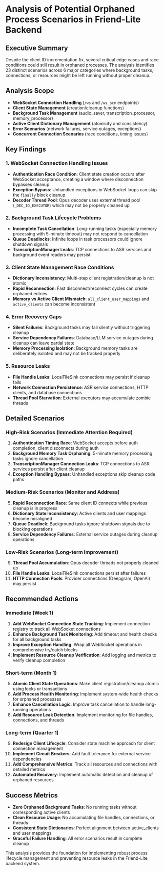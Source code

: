 # Analysis of Potential Orphaned Process Scenarios in Friend-Lite Backend

## Executive Summary
Despite the client ID incrementation fix, several critical edge cases and race conditions could still result in orphaned processes. The analysis identifies 23 distinct scenarios across 6 major categories where background tasks, connections, or resources might be left running without proper cleanup.

## Analysis Scope
- **WebSocket Connection Handling** (`/ws` and `/ws_pcm` endpoints)
- **Client State Management** (creation/cleanup functions)
- **Background Task Management** (audio_saver, transcription_processor, memory_processor)
- **Active Client Dictionary Management** (atomicity and consistency)
- **Error Scenarios** (network failures, service outages, exceptions)
- **Concurrent Connection Scenarios** (race conditions, timing issues)

## Key Findings

### 1. WebSocket Connection Handling Issues
- **Authentication Race Condition**: Client state creation occurs after WebSocket acceptance, creating a window where disconnection bypasses cleanup
- **Exception Bypass**: Unhandled exceptions in WebSocket loops can skip the `finally` block cleanup
- **Decoder Thread Pool**: Opus decoder uses external thread pool (`_DEC_IO_EXECUTOR`) which may not be properly cleaned up

### 2. Background Task Lifecycle Problems
- **Incomplete Task Cancellation**: Long-running tasks (especially memory processing with 5-minute timeout) may not respond to cancellation
- **Queue Deadlocks**: Infinite loops in task processors could ignore shutdown signals
- **TranscriptionManager Leaks**: TCP connections to ASR services and background event readers may persist

### 3. Client State Management Race Conditions
- **Dictionary Inconsistency**: Multi-step client registration/cleanup is not atomic
- **Rapid Reconnection**: Fast disconnect/reconnect cycles can create orphaned entries
- **Memory vs Active Client Mismatch**: `all_client_user_mappings` and `active_clients` can become inconsistent

### 4. Error Recovery Gaps
- **Silent Failures**: Background tasks may fail silently without triggering cleanup
- **Service Dependency Failures**: Database/LLM service outages during cleanup can leave partial state
- **Memory Processing Isolation**: Background memory tasks are deliberately isolated and may not be tracked properly

### 5. Resource Leaks
- **File Handle Leaks**: LocalFileSink connections may persist if cleanup fails
- **Network Connection Persistence**: ASR service connections, HTTP clients, and database connections
- **Thread Pool Starvation**: External executors may accumulate zombie threads

## Detailed Scenarios

### High-Risk Scenarios (Immediate Attention Required)
1. **Authentication Timing Race**: WebSocket accepts before auth completion, client disconnects during auth
2. **Background Memory Task Orphaning**: 5-minute memory processing tasks ignore cancellation
3. **TranscriptionManager Connection Leaks**: TCP connections to ASR services persist after client cleanup
4. **Exception Handling Bypass**: Unhandled exceptions skip cleanup code paths

### Medium-Risk Scenarios (Monitor and Address)
5. **Rapid Reconnection Race**: Same client ID connects while previous cleanup is in progress
6. **Dictionary State Inconsistency**: Active clients and user mappings become misaligned
7. **Queue Deadlock**: Background tasks ignore shutdown signals due to blocking operations
8. **Service Dependency Failures**: External service outages during cleanup operations

### Low-Risk Scenarios (Long-term Improvement)
9. **Thread Pool Accumulation**: Opus decoder threads not properly cleaned up
10. **File Handle Leaks**: LocalFileSink connections persist after failures
11. **HTTP Connection Pools**: Provider connections (Deepgram, OpenAI) may persist

## Recommended Actions

### Immediate (Week 1)
1. **Add WebSocket Connection State Tracking**: Implement connection registry to track all WebSocket connections
2. **Enhance Background Task Monitoring**: Add timeout and health checks for all background tasks
3. **Improve Exception Handling**: Wrap all WebSocket operations in comprehensive try/catch blocks
4. **Implement Resource Cleanup Verification**: Add logging and metrics to verify cleanup completion

### Short-term (Month 1)
5. **Atomic Client State Operations**: Make client registration/cleanup atomic using locks or transactions
6. **Add Process Health Monitoring**: Implement system-wide health checks for orphaned processes
7. **Enhance Cancellation Logic**: Improve task cancellation to handle long-running operations
8. **Add Resource Leak Detection**: Implement monitoring for file handles, connections, and threads

### Long-term (Quarter 1)
9. **Redesign Client Lifecycle**: Consider state machine approach for client connection management
10. **Implement Circuit Breakers**: Add fault tolerance for external service dependencies
11. **Add Comprehensive Metrics**: Track all resources and connections with detailed metrics
12. **Automated Recovery**: Implement automatic detection and cleanup of orphaned resources

## Success Metrics
- **Zero Orphaned Background Tasks**: No running tasks without corresponding active clients
- **Clean Resource Usage**: No accumulating file handles, connections, or threads
- **Consistent State Dictionaries**: Perfect alignment between active_clients and user mappings
- **Graceful Failure Handling**: All error scenarios result in complete cleanup

This analysis provides the foundation for implementing robust process lifecycle management and preventing resource leaks in the Friend-Lite backend system.
